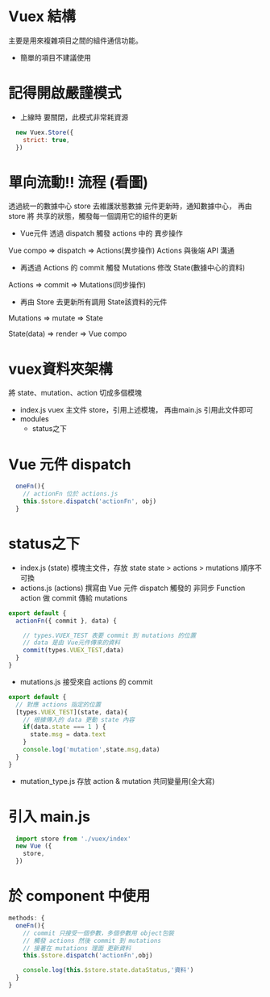 # Vuex 結構
主要是用來複雜項目之間的組件通信功能。
* 簡單的項目不建議使用

# 記得開啟嚴謹模式
* 上線時 要關閉，此模式非常耗資源
```js
  new Vuex.Store({
    strict: true,
  })
```

# 單向流動!!  流程 (看圖)
  透過統一的數據中心 store 去維護狀態數據
  元件更新時，通知數據中心，
  再由 store 將 共享的狀態，觸發每一個調用它的組件的更新

  * Vue元件 透過 dispatch 觸發 actions 中的 異步操作
  <!-- this.$store.dispatch('actionFn', obj) -->
  Vue compo => dispatch => Actions(異步操作)
  Actions 與後端 API 溝通

  * 再透過 Actions 的 commit 觸發 Mutations 修改 State(數據中心的資料)
  <!-- commit(types.VUEX_TEST,data) -->
  Actions => commit => Mutations(同步操作)

  * 再由 Store 去更新所有調用 State該資料的元件
  <!-- state.msg = data.text -->
  Mutations => mutate => State

  State(data) => render => Vue compo
<!-- ------------------------ -->
# vuex資料夾架構
  將 state、mutation、action 切成多個模塊
  * index.js
  vuex 主文件 store，引用上述模塊，
  再由main.js 引用此文件即可
  * modules
    * status之下

  # Vue 元件 dispatch
  ```js
    oneFn(){
      // actionFn 位於 actions.js
      this.$store.dispatch('actionFn', obj)
    }
  ```
  # status之下
  * index.js (state)
  模塊主文件，存放 state
  state > actions > mutations 順序不可換
  * actions.js (actions)
  撰寫由 Vue 元件 dispatch 觸發的 非同步 Function
  action 做 commit 傳給 mutations
  ```js
  export default {
    actionFn({ commit }, data) {

      // types.VUEX_TEST 表要 commit 到 mutations 的位置
      // data 是由 Vue元件傳來的資料
      commit(types.VUEX_TEST,data)
    }
  }
  ```
  * mutations.js
  接受來自 actions 的 commit
  ```js
  export default {
    // 對應 actions 指定的位置
    [types.VUEX_TEST](state, data){
      // 根據傳入的 data 更動 state 內容
      if(data.state === 1 ) {
        state.msg = data.text
      }
      console.log('mutation',state.msg,data)
    }
  }
  ```
  * mutation_type.js
  存放 action & mutation 共同變量用(全大寫)
<!-- ------------------------ -->
# 引入 main.js
  ```js
    import store from './vuex/index'
    new Vue ({
      store,
    })
  ```
<!-- ------------------------ -->
# 於 component 中使用
  ```js
  methods: {
    oneFn(){
      // commit 只接受一個參數，多個參數用 object包裝
      // 觸發 actions 然後 commit 到 mutations
      // 接著在 mutations 理面 更新資料
      this.$store.dispatch('actionFn',obj)

      console.log(this.$store.state.dataStatus,'資料')
    }
  }
  ```
<!-- ------------------------ -->